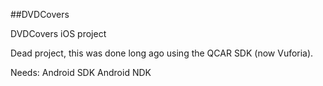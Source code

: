 ##DVDCovers

DVDCovers iOS project

Dead project, this was done long ago using the QCAR SDK (now Vuforia). 

Needs:  Android SDK  Android NDK
